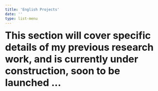 ```yaml
---
title: 'English Projects'
date: ''
type: list-menu
---
```


<font size="6">**This section will cover specific details of my previous research work, and is currently under construction, soon to be launched ...**</font>
